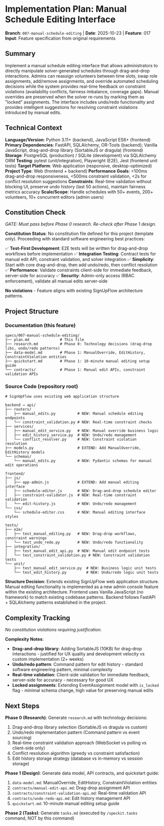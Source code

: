 # Implementation Plan: Manual Schedule Editing Interface

**Branch**: `007-manual-schedule-editing` | **Date**: 2025-10-23 | **Feature**: 017
**Input**: Feature specification from original requirements

## Summary

Implement a manual schedule editing interface that allows administrators to directly manipulate solver-generated schedules through drag-and-drop interactions. Admins can reassign volunteers between time slots, swap role assignments, add/remove assignments, and override automated scheduling decisions while the system provides real-time feedback on constraint violations (availability conflicts, fairness imbalance, coverage gaps). Manual overrides are preserved when the solver re-runs by marking them as "locked" assignments. The interface includes undo/redo functionality and provides intelligent suggestions for resolving constraint violations introduced by manual edits.

## Technical Context

**Language/Version**: Python 3.11+ (backend), JavaScript ES6+ (frontend)
**Primary Dependencies**: FastAPI, SQLAlchemy, OR-Tools (backend); Vanilla JavaScript, drag-and-drop library (SortableJS or dragula) (frontend)
**Storage**: PostgreSQL (production) / SQLite (development) via SQLAlchemy ORM
**Testing**: pytest (unit/integration), Playwright (E2E), Jest (frontend unit tests)
**Target Platform**: Web application (responsive, desktop-optimized)
**Project Type**: Web (frontend + backend)
**Performance Goals**: <100ms drag-and-drop responsiveness, <500ms constraint validation, <2s for conflict resolution suggestions
**Constraints**: Real-time validation without blocking UI, preserve undo history (last 50 actions), maintain fairness metrics accuracy
**Scale/Scope**: Handle schedules with 50+ events, 200+ volunteers, 10+ concurrent editors (admin users)

## Constitution Check

*GATE: Must pass before Phase 0 research. Re-check after Phase 1 design.*

**Constitution Status**: No constitution file defined for this project (template only). Proceeding with standard software engineering best practices:

✅ **Test-First Development**: E2E tests will be written for drag-and-drop workflows before implementation
✅ **Integration Testing**: Contract tests for manual edit API, constraint validation, and solver integration
✅ **Simplicity**: Start with core drag-and-drop, then add undo/redo, then conflict resolution
✅ **Performance**: Validate constraints client-side for immediate feedback, server-side for accuracy
✅ **Security**: Admin-only access (RBAC enforcement), validate all manual edits server-side

**No violations** - Feature aligns with existing SignUpFlow architecture patterns.

## Project Structure

### Documentation (this feature)

```
specs/007-manual-schedule-editing/
├── plan.md              # This file
├── research.md          # Phase 0: Technology decisions (drag-drop libs, undo/redo patterns)
├── data-model.md        # Phase 1: ManualOverride, EditHistory, ConstraintViolation entities
├── quickstart.md        # Phase 1: 10-minute manual editing setup guide
└── contracts/           # Phase 1: Manual edit APIs, constraint validation APIs
```

### Source Code (repository root)

```
# SignUpFlow uses existing web application structure

backend → api/
├── routers/
│   ├── manual_edits.py          # NEW: Manual schedule editing endpoints
│   └── constraint_validation.py # NEW: Real-time constraint checks
├── services/
│   ├── manual_edit_service.py   # NEW: Manual override business logic
│   ├── edit_history_service.py  # NEW: Undo/redo management
│   └── conflict_resolver.py     # NEW: Constraint violation resolution
├── models.py                    # EXTEND: Add ManualOverride, EditHistory models
└── schemas/
    └── manual_edits.py          # NEW: Pydantic schemas for manual edit operations

frontend/
├── js/
│   ├── app-admin.js             # EXTEND: Add manual editing interface
│   ├── schedule-editor.js       # NEW: Drag-and-drop schedule editor
│   ├── constraint-validator.js  # NEW: Real-time constraint validation
│   └── edit-history.js          # NEW: Undo/redo management
└── css/
    └── schedule-editor.css      # NEW: Manual editing interface styles

tests/
├── e2e/
│   ├── test_manual_editing.py   # NEW: Drag-drop workflows, constraint warnings
│   └── test_undo_redo.py        # NEW: Undo/redo functionality
├── integration/
│   ├── test_manual_edit_api.py  # NEW: Manual edit endpoint tests
│   └── test_constraint_validation.py # NEW: Constraint validation tests
└── unit/
    ├── test_manual_edit_service.py  # NEW: Business logic unit tests
    └── test_edit_history.py         # NEW: Undo/redo logic unit tests
```

**Structure Decision**: Extends existing SignUpFlow web application structure. Manual editing functionality is implemented as a new admin console feature within the existing architecture. Frontend uses Vanilla JavaScript (no framework) to match existing codebase patterns. Backend follows FastAPI + SQLAlchemy patterns established in the project.

## Complexity Tracking

*No constitution violations requiring justification.*

**Complexity Notes**:
- **Drag-and-drop library**: Adding SortableJS (10KB) for drag-drop interactions - justified for UX quality and development velocity vs custom implementation (2+ weeks)
- **Undo/redo pattern**: Command pattern for edit history - standard software engineering pattern, minimal complexity
- **Real-time validation**: Client-side validation for immediate feedback, server-side for accuracy - necessary for good UX
- **Locked assignments**: Extending EventAssignment model with `is_locked` flag - minimal schema change, high value for preserving manual edits

## Next Steps

**Phase 0 (Research)**: Generate `research.md` with technology decisions:
1. Drag-and-drop library selection (SortableJS vs dragula vs custom)
2. Undo/redo implementation pattern (Command pattern vs event sourcing)
3. Real-time constraint validation approach (WebSocket vs polling vs client-side only)
4. Conflict resolution algorithm (greedy vs constraint satisfaction)
5. Edit history storage strategy (database vs in-memory vs session storage)

**Phase 1 (Design)**: Generate data model, API contracts, and quickstart guide:
1. `data-model.md`: ManualOverride, EditHistory, ConstraintViolation entities
2. `contracts/manual-edit-api.md`: Drag-drop assignment API
3. `contracts/constraint-validation-api.md`: Real-time validation API
4. `contracts/undo-redo-api.md`: Edit history management API
5. `quickstart.md`: 10-minute manual editing setup guide

**Phase 2 (Tasks)**: Generate `tasks.md` (executed by `/speckit.tasks` command, NOT by this command)
